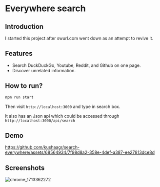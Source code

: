 # Everywhere search

## Introduction
I started this project after swurl.com went down as an attempt to revive it.


## Features
- Search DuckDuckGo, Youtube, Reddit, and Github on one page.
- Discover unrelated information. 

## How to run?

```cmd
npm run start
```

Then visit `http://localhost:3000` and type in search box.

It also has an Json api which could be accessed through `http://localhost:3000/api/search`


## Demo
https://github.com/kushaagr/search-everywhere/assets/68564934/7f98d8a2-358e-4def-a387-ee27813dce8d


## Screenshots
![chrome_1713362272](https://github.com/kushaagr/search-everywhere/assets/68564934/1b59cc8a-a799-4c8c-ad02-e339966d6880)
